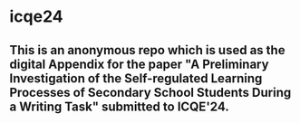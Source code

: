 # icqe24

## This is an anonymous repo which is used as the digital Appendix for the paper "A Preliminary Investigation of the Self-regulated Learning Processes of Secondary School Students During a Writing Task" submitted to ICQE'24.
